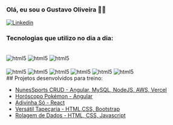 ### Olá, eu sou o Gustavo Oliveira 🙋‍♂️
[![Linkedin](	https://img.shields.io/badge/LinkedIn-0077B5?style=for-the-badge&logo=linkedin&logoColor=white
)](https://www.linkedin.com/in/gustavohenriqueoliveira/)

### Tecnologias que utilizo no dia a dia:

<div style="display: inline_block">
    <br>
        <img align="center" alt="html5" src="https://img.shields.io/badge/Angular-DD0031?style=for-the-badge&logo=angular&logoColor=white"/>
        <img align="center" alt="html5" src="https://img.shields.io/badge/React-20232A?style=for-the-badge&logo=react&logoColor=61DAFB"/>
        <img align="center" alt="html5" src="https://img.shields.io/badge/Bootstrap-563D7C?style=for-the-badge&logo=bootstrap&logoColor=white"/>
    <br><br>
    <img align="center" alt="html5" src="https://img.shields.io/badge/HTML5-E34F26?style=for-the-badge&logo=html5&logoColor=white"/>
    <img align="center" alt="html5" src="https://img.shields.io/badge/CSS3-1572B6?style=for-the-badge&logo=css3&logoColor=white"/>
    <img align="center" alt="html5" src="https://img.shields.io/badge/Sass-CC6699?style=for-the-badge&logo=sass&logoColor=white"/>
    <img align="center" alt="html5" src="https://img.shields.io/badge/JavaScript-323330?style=for-the-badge&logo=javascript&logoColor=F7DF1E"/>
    <img align="center" alt="html5" src="https://img.shields.io/badge/Node.js-43853D?style=for-the-badge&logo=node.js&logoColor=white"/>
    <img align="center" alt="html5" src="https://img.shields.io/badge/TypeScript-007ACC?style=for-the-badge&logo=typescript&logoColor=white"/>
</div>
## Projetos desenvolvidos para treino:

- [NunesSports CRUD - Angular, MySQL, NodeJS, AWS, Vercel]([https://gustavohdo.github.io/rolagemDados/](https://gustavohdo.github.io/NunesSportProd/))
- [Horóscopo Pokémon - Angular](https://gustavohdo.github.io/HoroscopoPokemon/) <br>
- [Adivinha Só - React](https://gustavohdo.github.io/Adivinha/) <br>
- [Versátil Tapeçaria - HTML,CSS, Bootstrap](https://gustavohdo.github.io/versatil-tapecaria/)<br>
- [Rolagem de Dados - HTML, CSS, Javascript](https://gustavohdo.github.io/rolagemDados/)
